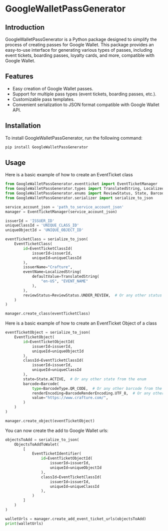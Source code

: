 # GoogleWalletPassGenerator

## Introduction

GoogleWalletPassGenerator is a Python package designed to simplify the process of creating passes for Google Wallet. This package provides an easy-to-use interface for generating various types of passes, including event tickets, boarding passes, loyalty cards, and more, compatible with Google Wallet.

## Features

-   Easy creation of Google Wallet passes.
-   Support for multiple pass types (event tickets, boarding passes, etc.).
-   Customizable pass templates.
-   Convenient serialization to JSON format compatible with Google Wallet API.

## Installation

To install GoogleWalletPassGenerator, run the following command:

```bash
pip install GoogleWalletPassGenerator
```

## Usage

Here is a basic example of how to create an EventTicket class

```python
from GoogleWalletPassGenerator.eventticket import EventTicketManager
from GoogleWalletPassGenerator.types import TranslatedString, LocalizedString, EventTicketClass, EventTicketClassId, EventTicketObject, EventTicketObjectId, Barcode, ObjectsToAddToWalet, EventTicketIdentifier
from GoogleWalletPassGenerator.enums import ReviewStatus, State, BarcodeType, BarcodeRenderEncoding
from GoogleWalletPassGenerator.serializer import serialize_to_json

service_account_json = 'path_to_service_account_json'
manager = EventTicketManager(service_account_json)

issuerId = 'ISSUER_ID'
uniqueClassId = 'UNIQUE_CLASS_ID'
uniqueObjectId = 'UNIQUE_OBJECT_ID'

eventTicketClass = serialize_to_json(
    EventTicketClass(
        id=EventTicketClassId(
            issuerId=issuerId,
            uniqueId=uniqueClassId
        ),
        issuerName="Crafture",
        eventName=LocalizedString(
            defaultValue=TranslatedString(
                "en-US", "EVENT_NAME"
            ),
        ),
        reviewStatus=ReviewStatus.UNDER_REVIEW,  # Or any other status from the enum
    )
)

manager.create_class(eventTicketClass)
```

Here is a basic example of how to create an EventTicket Object of a class

```python
eventTicketObject = serialize_to_json(
    EventTicketObject(
        id=EventTicketObjectId(
            issuerId=issuerId,
            uniqueId=uniqueObjectId
        ),
        classId=EventTicketClassId(
            issuerId=issuerId,
            uniqueId=uniqueClassId
        ),
        state=State.ACTIVE,  # Or any other state from the enum
        barcode=Barcode(
            type=BarcodeType.QR_CODE,  # Or any other barcode from the enum
            renderEncoding=BarcodeRenderEncoding.UTF_8,  # Or any other render encoding from the enum
            value="https://www.crafture.com/",
        )
    )
)

manager.create_object(eventTicketObject)
```

You can now create the add to Google Wallet urls:

```python
objectsToAdd = serialize_to_json(
    ObjectsToAddToWalet(
        [
            EventTicketIdentifier(
                id=EventTicketObjectId(
                    issuerId=issuerId,
                    uniqueId=uniqueObjectId
                ),
                classId=EventTicketClassId(
                    issuerId=issuerId,
                    uniqueId=uniqueClassId
                ),
            )
        ]
    )
)

walletUrls = manager.create_add_event_ticket_urls(objectsToAdd)
print(walletUrls)
```
